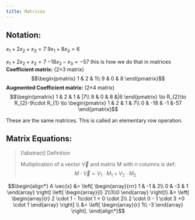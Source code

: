 ```yaml
---
title: Matrices
---
```

## Notation:
$x_1+2x_2+x_{3}= 7$
$9x_1+8x_3=6$

$x_1+2x_2+x_{3}= 7$
$-18x_2-x_3=-57$
this is how we do that in matrices
**Coefficient matrix:** (2×3 matrix)
$$\begin{pmatrix}  
1 & 2 & 1\\  
9 & 0 & 8  
\end{pmatrix}$$
**Augmented Coefficient matrix:** (2×4 matrix)
$$\begin{pmatrix}  1 & 2 & 1 & |7\\  9 & 0 & 8 &|6 \end{pmatrix} \to R_{2}\to R_{2}-9\cdot R_{1} \to \begin{pmatrix}  1 & 2 & 1 & 7\\  0 & -18 & -1 &-57 \end{pmatrix}$$


These are the same matrices. This is called an elementary row operation.

## Matrix Equations:
>[!abstract] Definition
>
>Multiplication of a vector $\vec{V}$ and matrix M with $n$ columns is def:
>$$M \cdot \vec{V} = V_{1} \cdot M_{1} + V_{2} \cdot M_{2}$$

$$\begin{align*}
  A \vec{x} &= \left[
    \begin{array}{rrr}
      1 & -1 & 2\\
      0  & -3 & 1
    \end{array}
  \right]
  \left[
    \begin{array}{l}
      2\\1\\0
    \end{array}
  \right]\\
  &=
  \left[
    \begin{array}{r}
      2 \cdot 1 - 1\cdot 1 + 0 \cdot 2\\
      2 \cdot 0 - 1 \cdot 3 +0 \cdot 1
    \end{array}
  \right]
  \\
  &=
  \left[
    \begin{array}{r}
      1\\
      -3
    \end{array}
  \right].
\end{align*}$$


